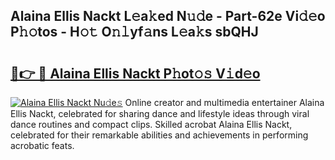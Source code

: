 ## Alaina Ellis Nackt L𝚎a𝚔ed N𝚞𝚍e - Part-62e Vi𝚍𝚎o P𝚑𝚘tos - H𝚘𝚝 O𝚗𝚕yf𝚊ns L𝚎a𝚔s sbQHJ

# <h2><a href="http://kf99g6d.oniu.top/?m=Alaina+Ellis+Nackt">🔗👉 🔴 Alaina Ellis Nackt P𝚑ot𝚘𝚜 V𝚒d𝚎o</a></h2>

[![Alaina Ellis Nackt Nu𝚍e𝚜](https://i.imgur.com/0qMVB7G.gif)](http://kf99g6d.oniu.top/?m=Alaina+Ellis+Nackt)
Online creator and multimedia entertainer Alaina Ellis Nackt, celebrated for sharing dance and lifestyle ideas through viral dance routines and compact clips. Skilled acrobat Alaina Ellis Nackt, celebrated for their remarkable abilities and achievements in performing acrobatic feats.  
